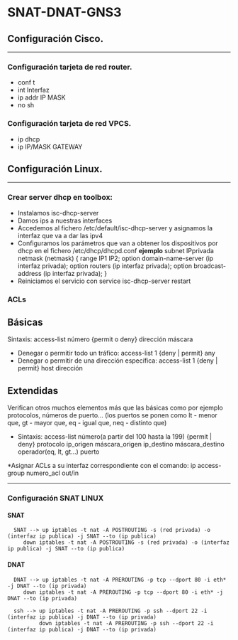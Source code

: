 # SNAT-DNAT-GNS3
## Configuración Cisco.
-------------------------------------------
### Configuración tarjeta de red router.

- conf t
- int Interfaz
- ip addr IP MASK
- no sh


### Configuración tarjeta de red VPCS.

- ip dhcp
- ip IP/MASK GATEWAY


## Configuración Linux.
-------------------------------------------
### Crear server dhcp en toolbox:
- Instalamos isc-dhcp-server
- Damos ips a nuestras interfaces
- Accedemos al fichero /etc/default/isc-dhcp-server y asignamos la interfaz que va a dar las ipv4
- Configuramos los parámetros que van a obtener los dispositivos por dhcp en el fichero /etc/dhcp/dhcpd.conf
**ejemplo**
	subnet IPprivada netmask (netmask) {
	range IP1 IP2;
	option domain-name-server (ip interfaz privada);
	option routers (ip interfaz privada);
	option broadcast-address (ip interfaz privada);
        }     
- Reiniciamos el servicio con service isc-dhcp-server restart

### ACLs
## Básicas
Sintaxis:
access-list número {permit o deny} dirección máscara
- Denegar o permitir todo un tráfico:
access-list 1 {deny | permit} any
- Denegar o permitir de una dirección específica:
access-list 1 {deny | permit} host dirección

## Extendidas
Verifican otros muchos elementos más que las básicas como por ejemplo protocolos, números de puerto… (los puertos se ponen como lt - menor que, gt - mayor que, eq - igual que, neq - distinto que)
- Sintaxis:
access-list número(a partir del 100 hasta la 199) {permit | deny} protocolo ip_origen máscara_origen ip_destino máscara_destino operador(eq, lt, gt…) puerto


*Asignar ACLs a su interfaz correspondiente con el comando:
ip access-group numero_acl out/in

-------------------------------------------
### Configuración SNAT LINUX

#### SNAT

      SNAT --> up iptables -t nat -A POSTROUTING -s (red privada) -o (interfaz ip publica) -j SNAT --to (ip publica)
         down iptables -t nat -A POSTROUTING -s (red privada) -o (interfaz ip publica) -j SNAT --to (ip publica)

#### DNAT
      DNAT --> up iptables -t nat -A PREROUTING -p tcp --dport 80 -i eth* -j DNAT --to (ip privada)
         down iptables -t nat -A PREROUTING -p tcp --dport 80 -i eth* -j DNAT --to (ip privada)

      ssh --> up iptables -t nat -A PREROUTING -p ssh --dport 22 -i (interfaz ip publica) -j DNAT --to (ip privada)
              down iptables -t nat -A PREROUTING -p ssh --dport 22 -i (interfaz ip publica) -j DNAT --to (ip privada)
              
